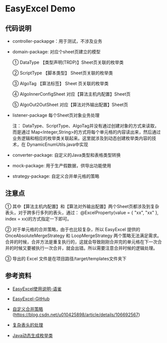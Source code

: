 # EasyExcel Demo



## 代码说明

* controller-packapge：用于测试，不涉及业务

* domain-package:  对应个sheet页建立的模型

  ① DataType  【类型声明(TRDP)】Sheet页关联的枚举类

  ② ScriptType  【脚本类型】 Sheet页关联的枚举类

  ③ AlgoTag     【算法标签】 Sheet 页关联的枚举类

  ④ AlgoInnerConfigSheet 对应【算法主机内配置】Sheet页

  ⑤ AlgoOut2OutSheet  对应【算法对外输出配置】Sheet页

* listener-package  每个Sheet页对象业务处理
  
  注： DataType、ScriptType、AlgoTag并没有通过创建对象的方式来读取，而是通过 Map<Integer,String>的方式将每个单元格的内容读出来，然后通过业务逻辑和相应的枚举类关联起来。这里就涉及到动态创建枚举类内容的技术，在 DynamicEnumUtils.java中实现

* converter-package:  自定义的Java类型和表格类型转换

* mock-package:  用于生产假数据，供导出功能使用

* strategy-package:  自定义合并单元格的策略

## 注意点

① 其中【算法主机内配置】和【算法对外输出配置】两个Sheet页都涉及到复杂表头，对于跨多行多列的表头，通过： 
@ExcelProperty(value = { "xx", "xx" }, index = xx)的方式指定一下即可。

② 对于单元格的合并策略，由于也比较复杂，所以 EasyExcel 提供的OnceAbsoluteMergeStrategy 和 LoopMergeStrategy 两个策略无法满足需求。
合并的时候，合并方法是重复执行的，这就会导致刚刚合并完的单元格在下一次合并的时候又要被执行一次合并，就会出错。所以需要注意合并时候的逻辑处理。

③ 导出的 Excel 文件是在项目路径/target/templates文件夹下





## 参考资料

* [EasyExcel使用说明-语雀](https://www.yuque.com/easyexcel/doc/easyexcel)

* [EasyExcel-GitHub](https://github.com/alibaba/easyexcel)

* [自定义合并策略](https://blog.csdn.net/Aeve_imp/article/details/104910080/)
(https://blog.csdn.net/u010425898/article/details/106692567)


* [复杂表头的处理](https://www.jianshu.com/p/3a64ade57bf2)

* [Java动态生成枚举类](https://blog.csdn.net/qq_30038111/article/details/80816286)

